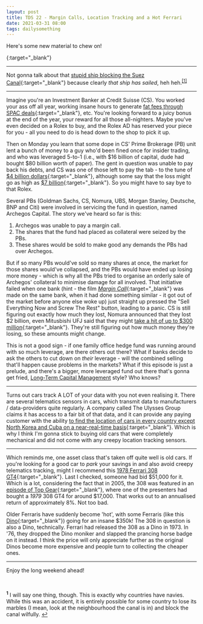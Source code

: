 ```yaml
---
layout: post
title: TDS 22 - Margin Calls, Location Tracking and a Hot Ferrari
date: 2021-03-31 08:00 
tags: dailysomething
---
```



Here's some new material to chew on!

{:target="_blank"}

____________________________________

Not gonna talk about that [stupid ship blocking the Suez Canal](https://www.theguardian.com/world/2021/mar/30/powerful-tugs-and-an-ebbing-tide-how-the-ever-given-was-freed){:target="_blank"} because clearly _that ship has sailed_, heh heh.<sup id="a1">[[1]](#f1)</sup>

____________________________________

Imagine you're an Investment Banker at Credit Suisse (CS). You worked your ass off all year, working insane hours to generate [fat fees through SPAC deals](https://www.wsj.com/articles/led-by-mr-spac-credit-suisse-cashes-in-on-blank-check-spree-11612527389){:target="_blank"}, etc. You're looking forward to a juicy bonus at the end of the year, your reward for all those all-nighters. Maybe you've even decided on a Rolex to buy, and the Rolex AD has reserved your piece for you - all you need to do is head down to the shop to pick it up.  
  
Then on Monday you learn that some dope in CS' Prime Brokerage (PB) unit lent a bunch of money to a guy who'd been fined once for insider trading, and who was leveraged 5-to-1 (i.e., with \$16 billion of capital, dude had bought \$80 billion worth of paper). The gent in question was unable to pay back his debts, and CS was one of those left to pay the tab - to the tune of [\$4 billion dollars](https://www.livemint.com/companies/news/credit-suisse-in-firing-line-after-archegos-losses-11617117154741.html){:target="_blank"}, although some say that the loss might go as high as [\$7 billion](https://twitter.com/AlessioUrban/status/1376831414012944385?s=20){:target="_blank"}. So you might have to say bye to that Rolex.  

Several PBs (Goldman Sachs, CS, Nomura, UBS, Morgan Stanley, Deutsche, BNP and Citi) were involved in servicing the fund in question, named Archegos Capital. The story we've heard so far is this:  

1. Archegos was unable to pay a margin call. 
2. The shares that the fund had placed as collateral were seized by the PBs. 
3. These shares would be sold to make good any demands the PBs had over Archegos.   

But if so many PBs would've sold so many shares at once, the market for those shares would've collapsed, and the PBs would have ended up losing more money - which is why all the PBs tried to organise an orderly sale of Archegos' collateral to minimise damage for all involved. That initiative failed when one bank (hint - the film [_Margin Call_](https://en.m.wikipedia.org/wiki/Margin_Call){:target="_blank"} was made on the same bank, when it had done something similar - it got out of the market before anyone else woke up) just straight up pressed the "Sell Everything Now and Screw The Rest" button, leading to a panic. CS is still figuring out exactly how much they lost, Nomura announced that they lost \$2 billion, even Mitusbishi UFJ said that they might [take a hit of up to \$300 million](https://www.straitstimes.com/business/banking/as-archegos-losses-are-tallied-up-regulatory-scrutiny-grows){:target="_blank"}. They're still figuring out how much money they're losing, so these amounts might change. 
  
This is not a good sign - if one family office hedge fund was running around with so much leverage, are there others out there? What if banks decide to ask the others to cut down on _their_ leverage - will the combined selling that'll happen cause problems in the markets? What if this episode is just a prelude, and there's a bigger, more leveraged fund out there that's gonna get fried, [Long-Term Capital Management](https://en.m.wikipedia.org/wiki/Long-Term_Capital_Management) style? Who knows?


____________________________________

Turns out cars track A LOT of your data with you not even realising it. There are several telematics sensors in cars, which transmit data to manufacturers / data-providers quite regularly. A company called The Ulysses Group claims it has access to a fair bit of that data, and it can provide any paying customer with the ability [to find the location of cars in every country except North Korea and Cuba on a near-real-time basis](https://www.vice.com/en/article/k7adn9/car-location-data-telematics-us-military-ulysses-group?TrucksFoT){:target="_blank"}. Which is why I think I'm gonna stick to buying old cars that were completely mechanical and did not come with any creepy location tracking sensors.
  
___________________________________

Which reminds me, one asset class that's taken off quite well is old cars. If you're looking for a good car to _park_ your savings in and also avoid creepy telematics tracking, might I recommend this [1978 Ferrari 308 GT4](https://bringatrailer.com/listing/1978-ferrari-308-gt4-4/){:target="_blank"}. Last I checked, someone had bid \$51,000 for it. Which is a lot, considering the fact that in 2005, the 308 was featured in an [episode of Top Gear](https://www.youtube.com/watch?v=GuCff8nCxBU){:target="_blank"}, where one of the presenters had bought a _1979_ 308 GT4 for around \$17,000. That works out to an annualised return of approximately 8%. Not too bad.  
  
Older Ferraris have suddenly become 'hot', with some Ferraris (like this [Dino](https://bringatrailer.com/listing/1973-ferrari-dino-5/){:target="_blank"}) going for an insane $350k! The 308 in question is also a Dino, technically. Ferrari had released the 308 as a Dino in 1973. In '76, they dropped the Dino moniker and slapped the prancing horse badge on it instead. I think the price will only appreciate further as the original Dinos become more expensive and people turn to collecting the cheaper ones.  
  
__________________________________

Enjoy the long weekend ahead!

<br />


<p style="font-size:14px;"><sup><b id="f1">1</b></sup> I will say one thing, though. This is exactly why countries have navies. While this was an accident, it is entirely possible for some country to lose its marbles (I mean, look at the neighbourhood the canal is in) and block the canal wilfully. <a href="#a1">↩</a></p>